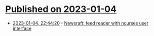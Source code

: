# [Published on 2023-01-04](index.md)

* [2023-01-04, 22:44:20](https://news.ycombinator.com/item?id=34253006) - [Newsraft: feed reader with ncurses user interface](https://codeberg.org/grisha/newsraft)
